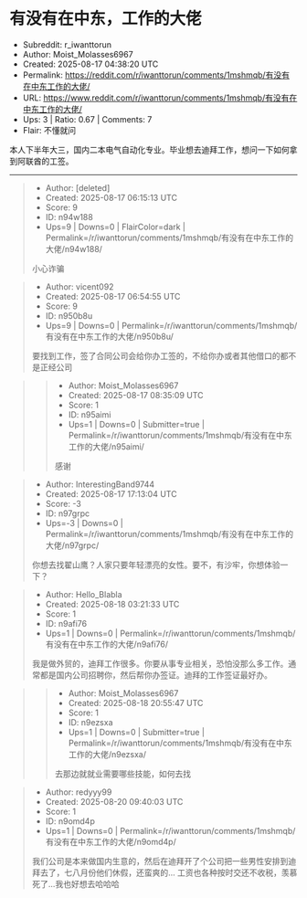 # 有没有在中东，工作的大佬

- Subreddit: r_iwanttorun
- Author: Moist_Molasses6967
- Created: 2025-08-17 04:38:20 UTC
- Permalink: https://reddit.com/r/iwanttorun/comments/1mshmqb/有没有在中东工作的大佬/
- URL: https://www.reddit.com/r/iwanttorun/comments/1mshmqb/有没有在中东工作的大佬/
- Ups: 3 | Ratio: 0.67 | Comments: 7
- Flair: 不懂就问


本人下半年大三，国内二本电气自动化专业。毕业想去迪拜工作，想问一下如何拿到阿联酋的工签。


---

> - Author: [deleted]
> - Created: 2025-08-17 06:15:13 UTC
> - Score: 9
> - ID: n94w188
> - Ups=9 | Downs=0 | FlairColor=dark | Permalink=/r/iwanttorun/comments/1mshmqb/有没有在中东工作的大佬/n94w188/
>
> 小心诈骗

> - Author: vicent092
> - Created: 2025-08-17 06:54:55 UTC
> - Score: 9
> - ID: n950b8u
> - Ups=9 | Downs=0 | Permalink=/r/iwanttorun/comments/1mshmqb/有没有在中东工作的大佬/n950b8u/
>
> 要找到工作，签了合同公司会给你办工签的，不给你办或者其他借口的都不是正经公司

>> - Author: Moist_Molasses6967
>> - Created: 2025-08-17 08:35:09 UTC
>> - Score: 1
>> - ID: n95aimi
>> - Ups=1 | Downs=0 | Submitter=true | Permalink=/r/iwanttorun/comments/1mshmqb/有没有在中东工作的大佬/n95aimi/
>>
>> 感谢

> - Author: InterestingBand9744
> - Created: 2025-08-17 17:13:04 UTC
> - Score: -3
> - ID: n97grpc
> - Ups=-3 | Downs=0 | Permalink=/r/iwanttorun/comments/1mshmqb/有没有在中东工作的大佬/n97grpc/
>
> 你想去找翟山鹰？人家只要年轻漂亮的女性。要不，有沙牢，你想体验一下？

> - Author: Hello_Blabla
> - Created: 2025-08-18 03:21:33 UTC
> - Score: 1
> - ID: n9afi76
> - Ups=1 | Downs=0 | Permalink=/r/iwanttorun/comments/1mshmqb/有没有在中东工作的大佬/n9afi76/
>
> 我是做外贸的，迪拜工作很多。你要从事专业相关，恐怕没那么多工作。通常都是国内公司招聘你，然后帮你办签证。迪拜的工作签证最好办。

>> - Author: Moist_Molasses6967
>> - Created: 2025-08-18 20:55:47 UTC
>> - Score: 1
>> - ID: n9ezsxa
>> - Ups=1 | Downs=0 | Submitter=true | Permalink=/r/iwanttorun/comments/1mshmqb/有没有在中东工作的大佬/n9ezsxa/
>>
>> 去那边就就业需要哪些技能，如何去找

> - Author: redyyy99
> - Created: 2025-08-20 09:40:03 UTC
> - Score: 1
> - ID: n9omd4p
> - Ups=1 | Downs=0 | Permalink=/r/iwanttorun/comments/1mshmqb/有没有在中东工作的大佬/n9omd4p/
>
> 我们公司是本来做国内生意的，然后在迪拜开了个公司把一些男性安排到迪拜去了，七八月份他们休假，还蛮爽的... 工资也各种按时交还不收税，羡慕死了...我也好想去哈哈哈

